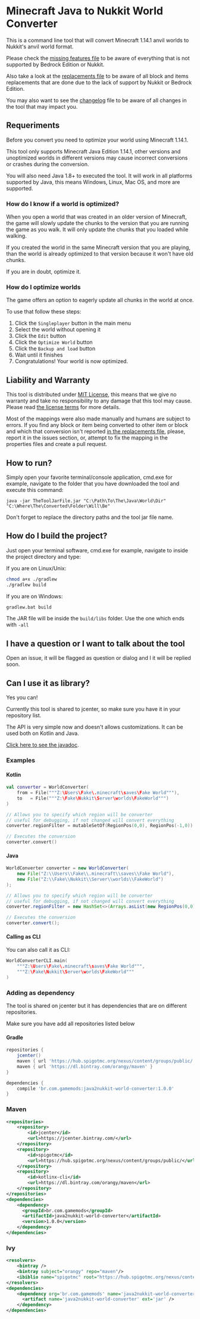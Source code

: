 # Minecraft Java to Nukkit World Converter
This is a command line tool that will convert Minecraft 1.14.1 anvil worlds to Nukkit's anvil world format.

Please check the [missing features file](MISSING_FEATURES.md) to be aware of everything that is not supported by 
Bedrock Edition or Nukkit.

Also take a look at the [replacements file](REPLACEMENTS.md) to be aware of all block and items replacements that are
done due to the lack of support by Nukkit or Bedrock Edition.

You may also want to see the [changelog](CHANGELOG.md) file to be aware of all changes in the tool that may impact you.

## Requeriments
Before you convert you need to optimize your world using Minecraft 1.14.1.

This tool only supports Minecraft Java Edition 1.14.1, other versions and unoptimized worlds in different versions 
may cause incorrect conversions or crashes during the conversion.

You will also need Java 1.8+ to executed the tool. It will work in all platforms supported by Java, 
this means Windows, Linux, Mac OS, and more are supported.

### How do I know if a world is optimized?
When you open a world that was created in an older version of Minecraft, the game will slowly update the chunks
to the version that you are running the game as you walk. It will only update the chunks that you loaded while walking.

If you created the world in the same Minecraft version that you are playing, than the world is already optimized to that 
version because it won't have old chunks.

If you are in doubt, optimize it.

### How do I optimize worlds
The game offers an option to eagerly update all chunks in the world at once. 

To use that follow these steps: 

1. Click the `Singleplayer` button in the main menu
2. Select the world without opening it
3. Click the `Edit` button
4. Click the `Optimize World` button
5. Click the `Backup and load` button
6. Wait until it finishes
7. Congratulations! Your world is now optimized.

## Liability and Warranty
This tool is distributed under [MIT License](LICENSE), this means that we give no warranty and take no responsibility to
any damage that this tool may cause. Please read [the license terms](LICENSE) for more details.

Most of the mappings were also made manually and humans are subject to errors. If you find any block or item being 
converted to other item or block and which that conversion isn't reported [in the replacements file](REPLACEMENTS.md), 
please, report it in the issues section, or, attempt to fix the mapping in the properties files and create a pull request.

## How to run?
Simply open your favorite terminal/console application, cmd.exe for example, navigate to the folder that you have 
downloaded the tool and execute this command:
```batch
java -jar TheToolJarFile.jar "C:\Path\To\The\Java\World\Dir" "C:\Where\The\Converted\Folder\Will\Be"
```

Don't forget to replace the directory paths and the tool jar file name.

## How do I build the project?
Just open your terminal software, cmd.exe for example, navigate to inside the project directory and type:

If you are on Linux/Unix:
```sh
chmod a+x ./gradlew
./gradlew build
```

If you are on Windows:
```sh
gradlew.bat build
```

The JAR file will be inside the `build/libs` folder. Use the one which ends with `-all`

## I have a question or I want to talk about the tool
Open an issue, it will be flagged as question or dialog and I it will be replied soon.

## Can I use it as library?
Yes you can!

Currently this tool is shared to jcenter, so make sure you have it in your repository list.

The API is very simple now and doesn't allows customizations. It can be used both on Kotlin and Java.

[Click here to see the javadoc](https://gamemodsbr.github.io/Java2Nukkit-World-Converter/javadoc/).

### Examples

#### Kotlin
```kotlin
val converter = WorldConverter(
    from = File("""Z:\Users\Fake\.minecraft\saves\Fake World"""),
    to   = File("""Z:\Fake\Nukkit\Server\worlds\FakeWorld""")
)

// Allows you to specify which region will be converter
// useful for debugging, if not changed will convert everything
converter.regionFilter = mutableSetOf(RegionPos(0,0), RegionPos(-1,0))

// Executes the conversion
converter.convert()
```
#### Java
```java
WorldConverter converter = new WorldConverter(
    new File("Z:\\Users\\Fake\\.minecraft\\saves\\Fake World"),
    new File("Z:\\Fake\\Nukkit\\Server\\worlds\\FakeWorld")
);

// Allows you to specify which region will be converter
// useful for debugging, if not changed will convert everything
converter.regionFilter = new HashSet<>(Arrays.asList(new RegionPos(0,0), new RegionPos(-1,0)));

// Executes the conversion
converter.convert();
```


#### Calling as CLI
You can also call it as CLI:
```kotlin
WorldConverterCLI.main(
    """Z:\Users\Fake\.minecraft\saves\Fake World""",
    """Z:\Fake\Nukkit\Server\worlds\FakeWorld"""
)
```

### Adding as dependency
The tool is shared on jcenter but it has dependencies that are on different repositories.

Make sure you have add all repositories listed below
#### Gradle
```groovy
repositories {
    jcenter()
    maven { url 'https://hub.spigotmc.org/nexus/content/groups/public/' }
    maven { url 'https://dl.bintray.com/orangy/maven' }
}

dependencies {
    compile 'br.com.gamemods:java2nukkit-world-converter:1.0.0'    
}
```

### Maven
```xml
<repositories>
    <repository>
        <id>jcenter</id>
        <url>https://jcenter.bintray.com/</url>
    </repository>
    <repository>
        <id>spigotmc</id>
        <url>https://hub.spigotmc.org/nexus/content/groups/public/</url>
    </repository>
    <repository>
        <id>kotlinx-cli</id>
        <url>https://dl.bintray.com/orangy/maven</url>
    </repository>
</repositories>
<dependencies>
    <dependency>
      <groupId>br.com.gamemods</groupId>
      <artifactId>java2nukkit-world-converter</artifactId>
      <version>1.0.0</version>
    </dependency>
</dependencies>
```

### Ivy
```xml
<resolvers>
    <bintray />
    <bintray subject="orangy" repo="maven"/>
    <ibiblio name="spigotmc" root="https://hub.spigotmc.org/nexus/content/groups/public/" m2compatible="true" />
</resolvers>
<dependencies>
    <dependency org='br.com.gamemods' name='java2nukkit-world-converter' rev='1.0.0'>
      <artifact name='java2nukkit-world-converter' ext='jar' />
    </dependency>
</dependencies>
```
